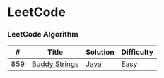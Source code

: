 LeetCode
========

### LeetCode Algorithm
| # | Title | Solution | Difficulty |
|---| ----- | -------- | ---------- |
|859|[Buddy Strings](https://leetcode.com/problems/buddy-strings/description/) | [Java](https://github.com/respass/leetcode_/blob/master/src/algorithms/java/BuddyStrings.java)|Easy|